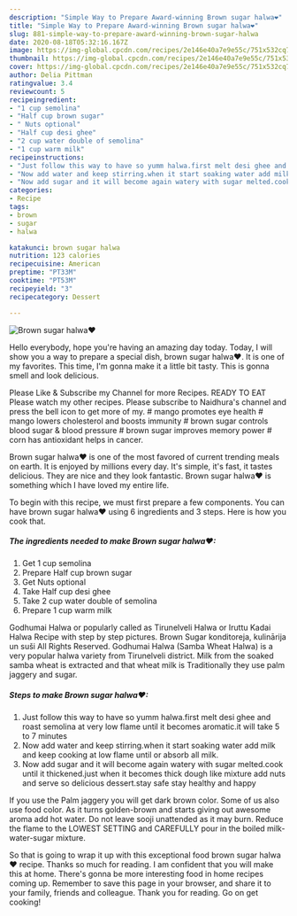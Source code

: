 ```yaml
---
description: "Simple Way to Prepare Award-winning Brown sugar halwa❤"
title: "Simple Way to Prepare Award-winning Brown sugar halwa❤"
slug: 881-simple-way-to-prepare-award-winning-brown-sugar-halwa
date: 2020-08-18T05:32:16.167Z
image: https://img-global.cpcdn.com/recipes/2e146e40a7e9e55c/751x532cq70/brown-sugar-halwa❤-recipe-main-photo.jpg
thumbnail: https://img-global.cpcdn.com/recipes/2e146e40a7e9e55c/751x532cq70/brown-sugar-halwa❤-recipe-main-photo.jpg
cover: https://img-global.cpcdn.com/recipes/2e146e40a7e9e55c/751x532cq70/brown-sugar-halwa❤-recipe-main-photo.jpg
author: Delia Pittman
ratingvalue: 3.4
reviewcount: 5
recipeingredient:
- "1 cup semolina"
- "Half cup brown sugar"
- " Nuts optional"
- "Half cup desi ghee"
- "2 cup water double of semolina"
- "1 cup warm milk"
recipeinstructions:
- "Just follow this way to have so yumm halwa.first melt desi ghee and roast semolina at very low flame until it becomes aromatic.it will take 5 to 7 minutes"
- "Now add water and keep stirring.when it start soaking water add milk and keep cooking at low flame until or absorb all milk."
- "Now add sugar and it will become again watery with sugar melted.cook until it thickened.just when it becomes thick dough like mixture add nuts and serve so delicious dessert.stay safe stay healthy and happy"
categories:
- Recipe
tags:
- brown
- sugar
- halwa

katakunci: brown sugar halwa 
nutrition: 123 calories
recipecuisine: American
preptime: "PT33M"
cooktime: "PT53M"
recipeyield: "3"
recipecategory: Dessert

---
```



![Brown sugar halwa❤](https://img-global.cpcdn.com/recipes/2e146e40a7e9e55c/751x532cq70/brown-sugar-halwa❤-recipe-main-photo.jpg)

Hello everybody, hope you're having an amazing day today. Today, I will show you a way to prepare a special dish, brown sugar halwa❤. It is one of my favorites. This time, I'm gonna make it a little bit tasty. This is gonna smell and look delicious.

Please Like &amp; Subscribe my Channel for more Recipes. READY TO EAT Please watch my other recipes. Please subscribe to Naidhura&#39;s channel and press the bell icon to get more of my. # mango promotes eye health # mango lowers cholesterol and boosts immunity # brown sugar controls blood sugar &amp; blood pressure # brown sugar improves memory power # corn has antioxidant helps in cancer.

Brown sugar halwa❤ is one of the most favored of current trending meals on earth. It is enjoyed by millions every day. It's simple, it's fast, it tastes delicious. They are nice and they look fantastic. Brown sugar halwa❤ is something which I have loved my entire life.


To begin with this recipe, we must first prepare a few components. You can have brown sugar halwa❤ using 6 ingredients and 3 steps. Here is how you cook that.

<!--inarticleads1-->

##### The ingredients needed to make Brown sugar halwa❤:

1. Get 1 cup semolina
1. Prepare Half cup brown sugar
1. Get  Nuts optional
1. Take Half cup desi ghee
1. Take 2 cup water double of semolina
1. Prepare 1 cup warm milk


Godhumai Halwa or popularly called as Tirunelveli Halwa or Iruttu Kadai Halwa Recipe with step by step pictures. Brown Sugar konditoreja, kulinārija un suši All Rights Reserved. Godhumai Halwa (Samba Wheat Halwa) is a very popular halwa variety from Tirunelveli district. Milk from the soaked samba wheat is extracted and that wheat milk is Traditionally they use palm jaggery and sugar. 

<!--inarticleads2-->

##### Steps to make Brown sugar halwa❤:

1. Just follow this way to have so yumm halwa.first melt desi ghee and roast semolina at very low flame until it becomes aromatic.it will take 5 to 7 minutes
1. Now add water and keep stirring.when it start soaking water add milk and keep cooking at low flame until or absorb all milk.
1. Now add sugar and it will become again watery with sugar melted.cook until it thickened.just when it becomes thick dough like mixture add nuts and serve so delicious dessert.stay safe stay healthy and happy


If you use the Palm jaggery you will get dark brown color. Some of us also use food color. As it turns golden-brown and starts giving out awesome aroma add hot water. Do not leave sooji unattended as it may burn. Reduce the flame to the LOWEST SETTING and CAREFULLY pour in the boiled milk-water-sugar mixture. 

So that is going to wrap it up with this exceptional food brown sugar halwa❤ recipe. Thanks so much for reading. I am confident that you will make this at home. There's gonna be more interesting food in home recipes coming up. Remember to save this page in your browser, and share it to your family, friends and colleague. Thank you for reading. Go on get cooking!
